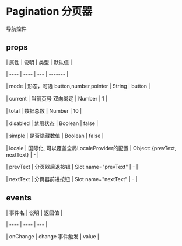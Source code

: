 # Pagination 分页器

导航控件

## props

| 属性 | 说明 | 类型 | 默认值 |

| ---- | ---- | --- | ------- |

| mode | 形态，可选 button,number,pointer | String | button |

| current | 当前页号 双向绑定 | Number | 1 |

| total | 数据总数 | Number | 10 |

| disabled | 禁用状态 | Boolean | false |

| simple | 是否隐藏数值 | Boolean | false |

| locale | 国际化, 可以覆盖全局LocaleProvider的配置 | Object: {prevText, nextText} | - |

| prevText | 分页器后退按钮 | Slot name="prevText" | - |

| nextText | 分页器前进按钮 | Slot name="nextText" | - |


## events

| 事件名 | 说明 | 返回值 |

| ---- | ---- | --- |

| onChange | change 事件触发 | value |
